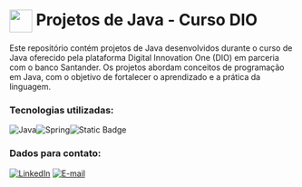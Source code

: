 <h1>
    <a href="https://www.dio.me/">
     <img align="center" width="40px" src="https://hermes.digitalinnovation.one/assets/diome/logo-minimized.png"></a>
    <span> Projetos de Java - Curso DIO </span>
</h1>

Este repositório contém projetos de Java desenvolvidos durante o curso de Java oferecido pela plataforma Digital Innovation One (DIO) em parceria com o banco Santander. Os projetos abordam conceitos de programação em Java, com o objetivo de fortalecer o aprendizado e a prática da linguagem. 

### Tecnologias utilizadas:
![Java](https://img.shields.io/badge/java-%23ED8B00.svg?style=for-the-badge&logo=openjdk&logoColor=white)![Spring](https://img.shields.io/badge/spring-%236DB33F.svg?style=for-the-badge&logo=spring&logoColor=white)![Static Badge](https://img.shields.io/badge/IntelliJ-purple?style=for-the-badge&logo=intellijidea&logoColor=hex)

### Dados para contato:
[![LinkedIn](https://img.shields.io/badge/LinkedIn-0077B5?style=for-the-badge&logo=linkedin&logoColor=white)](https://www.linkedin.com/in/mariana-lainara-silva/)
[![E-mail](https://img.shields.io/badge/-Email-000?style=for-the-badge&logo=microsoft-outlook&logoColor=007BFF)](mailto:marilainarasilva@hotmail.com)
